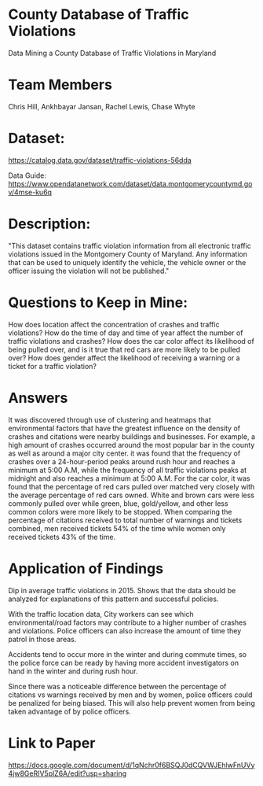 # County Database of Traffic Violations
Data Mining a County Database of Traffic Violations in Maryland

# Team Members
Chris Hill, Ankhbayar Jansan, Rachel Lewis, Chase Whyte

# Dataset:
https://catalog.data.gov/dataset/traffic-violations-56dda

Data Guide:
https://www.opendatanetwork.com/dataset/data.montgomerycountymd.gov/4mse-ku6q

# Description:

"This dataset contains traffic violation information from all electronic traffic violations issued in the Montgomery County of Maryland. Any information that can be used to uniquely identify the vehicle, the vehicle owner or the officer issuing the violation will not be published."

# Questions to Keep in Mine:
How does location affect the concentration of crashes and traffic violations? 
How do the time of day and time of year affect the number of traffic violations and crashes? 
How does the car color affect its likelihood of being pulled over, and is it true that red cars are more likely to be pulled over? 
How does gender affect the likelihood of receiving a warning or a ticket for a traffic violation?

# Answers
It was discovered through use of clustering and heatmaps that environmental factors that have the greatest influence on the density of crashes and citations were nearby buildings and businesses. For example, a high amount of crashes occurred around the most popular bar in the county as well as around a major city center. it was found that the frequency of crashes over a 24-hour-period peaks around rush hour and reaches a minimum at 5:00 A.M, while the frequency of all traffic violations peaks at midnight and also reaches a minimum at 5:00 A.M. For the car color, it was found that the percentage of red cars pulled over matched very closely with the average percentage of red cars owned. White and brown cars were less commonly pulled over while green, blue, gold/yellow, and other less common colors were more likely to be stopped. When comparing the percentage of citations received to total number of warnings and tickets combined, men received tickets 54% of the time while women only received tickets 43% of the time.


# Application of Findings
Dip in average traffic violations in 2015. Shows that the data should be analyzed for explanations of this pattern and successful policies.

With the traffic location data, City workers can see which environmental/road factors may contribute to a higher number of crashes and violations. Police officers can also increase the amount of time they patrol in those areas.

Accidents tend to occur more in the winter and during commute times, so the police force can be ready by having more accident investigators on hand in the winter and during rush hour.

Since there was a noticeable difference between the percentage of citations vs warnings received by men and by women, police officers could be penalized for being biased. This will also help prevent women from being taken advantage of by police officers.

# Link to Paper
https://docs.google.com/document/d/1qNchr0f6BSQJ0dCQVWJEhlwFnUVy4jw8GeRIV5plZ6A/edit?usp=sharing

